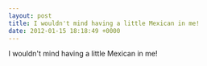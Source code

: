 ```yaml
---
layout: post
title: I wouldn't mind having a little Mexican in me!
date: 2012-01-15 18:18:49 +0000
---
```


I wouldn't mind having a little Mexican in me!

